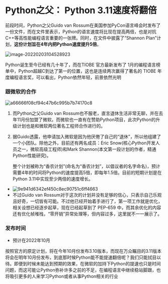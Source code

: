 # Python之父： Python 3.11速度将翻倍                                 

前段时间，Python之父Guido van  Rossum在美国参加PyCon语言峰会时发布了一份文件，而在文件里表示，Python的语言速度将比现在提高两倍，也是对抗C++等高性能编程语言重要的一张牌。同时，在文件中披露了“Shannon Plan”计划，**这份计划旨在4年内把Python速度提升5倍**。

![image-20220203104528923](../../../2022-02-03/image-20220203104528923.png)

Python诞生至今已经有几十年了，而在TIOBE 官方最新发布了 1月的编程语言榜单中，Python超越C到达了第一的位置，这也是连续两次赢得了著名的 TIOBE 年度编程语言奖，可以看出，Python依然年轻，前景依然光明



### 跟微软的合作

![a66666f08cf94c47b6c995b7b74170c8](../../../2022-02-03/a66666f08cf94c47b6c995b7b74170c8.jpeg)

1. 而Python之父Guido van Rossum也不服老，直言退休生活非常无聊，并在去年11月份加盟了微软。而微软也一直有在赞助Python项目，此次Python的升级计划也是和微软两位著名工程师合作进行的。



2. 据Guido透露，他申请加入微软是因为他厌倦了自己的“退休”，所以他组建了一个小团队。除他之外，目前还有两名成员：Eric Snow(核心Python开发人员之一，微软高级工程师)和Mark Shannon(本文第一段计划的作者，精通Python性能研究)。

   整个计划被称为“香农计划”(命名为“香农计划”，以倡议者的名字命名)，预计需要4年的时间将Python的速度提高5倍，即每年1.5倍。目前的短期计划是在Python 3.11中实现至少两倍的速度增长。

- ![9e941d6342ef450c8ec90751c6ff4663](../../../2022-02-03/9e941d6342ef450c8ec90751c6ff4663.jpeg)
- 不过Guido van  Rossum对于这次的计划并没有足够的信心，只表示自己乐观且好奇，一切皆有可能。不过他已经开始着手进行了，第一项工作就是优化，相关设想已经逐步起草，现在已经起草到了 PEP-659 中，而其余优化的内容还有优化帧堆栈，“零开销”异常处理等，但内容过多，这里就不一一展示了。



### 发布时间

- 预计在2022年10月

按照官方的原定计划，将在今年10月份发布3.10版本，而现在万众瞩目的3.11版本将会在明年10月份发布，到底那时候Python能不能提速翻倍呢？我们只能拭目以待。即便到时候未能达到预期的效果，在微软的加持下Python的提速也只是时间问题，而这可能让Python弥补许多之前的不足，在编程语言中继续稳站脚跟，也将吸引更多的人来学习Python或者从事Python相关的行业
